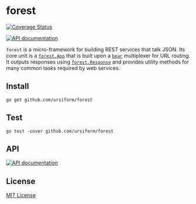 # forest

[![Coverage Status](https://coveralls.io/repos/ursiform/forest/badge.svg?branch=master&service=github)](https://coveralls.io/github/ursiform/forest?branch=master)

[![API documentation](https://godoc.org/github.com/ursiform/forest?status.svg)](https://godoc.org/github.com/ursiform/forest)

`forest` is a micro-framework for building REST services that talk JSON. Its
core unit is a [`forest.App`](https://godoc.org/github.com/ursiform/forest#App)
that is built upon a [`bear`](https://github.com/ursiform/bear) multiplexer for
URL routing. It outputs responses using
[`forest.Response`](https://godoc.org/github.com/ursiform/forest#Response)
and provides utility methods for many common tasks required by web services.

## Install
    go get github.com/ursiform/forest

## Test
    go test -cover github.com/ursiform/forest

## API

[![API documentation](https://godoc.org/github.com/ursiform/forest?status.svg)](https://godoc.org/github.com/ursiform/forest)

## License
[MIT License](LICENSE)
